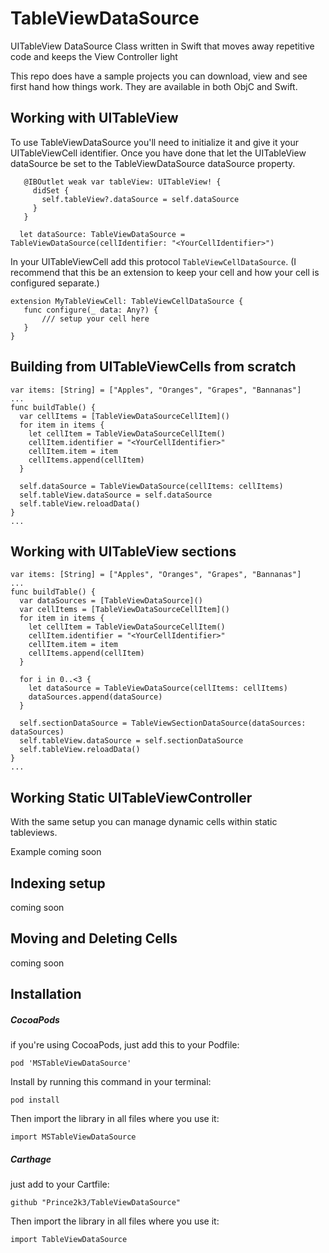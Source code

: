 # TableViewDataSource
UITableView DataSource Class written in Swift that moves away repetitive code and keeps the View Controller light

This repo does have a sample projects you can download, view and see first hand how things work. They are available in both ObjC and Swift.

## Working with UITableView

To use TableViewDataSource you'll need to initialize it and give it your UITableViewCell identifier. Once you have done that let the UITableView dataSource  be set to the TableViewDataSource dataSource property. 
```
   @IBOutlet weak var tableView: UITableView! {
     didSet {
       self.tableView?.dataSource = self.dataSource
     }
   }

  let dataSource: TableViewDataSource = TableViewDataSource(cellIdentifier: "<YourCellIdentifier>")
```
In your UITableViewCell add this protocol `TableViewCellDataSource`. (I recommend that this be an extension to keep your cell and how your cell is configured separate.)
```
extension MyTableViewCell: TableViewCellDataSource {
   func configure(_ data: Any?) {
       /// setup your cell here     
   }  
}
```

## Building from UITableViewCells from scratch

```
var items: [String] = ["Apples", "Oranges", "Grapes", "Bannanas"]
...
func buildTable() {
  var cellItems = [TableViewDataSourceCellItem]()
  for item in items {
    let cellItem = TableViewDataSourceCellItem()
    cellItem.identifier = "<YourCellIdentifier>"
    cellItem.item = item
    cellItems.append(cellItem)
  }
  
  self.dataSource = TableViewDataSource(cellItems: cellItems)
  self.tableView.dataSource = self.dataSource
  self.tableView.reloadData()
} 
...
```
## Working with UITableView sections
```
var items: [String] = ["Apples", "Oranges", "Grapes", "Bannanas"]
...
func buildTable() {
  var dataSources = [TableViewDataSource]()
  var cellItems = [TableViewDataSourceCellItem]()
  for item in items {
    let cellItem = TableViewDataSourceCellItem()
    cellItem.identifier = "<YourCellIdentifier>"
    cellItem.item = item
    cellItems.append(cellItem)
  }
  
  for i in 0..<3 {
    let dataSource = TableViewDataSource(cellItems: cellItems)
    dataSources.append(dataSource)
  }
  
  self.sectionDataSource = TableViewSectionDataSource(dataSources: dataSources)
  self.tableView.dataSource = self.sectionDataSource
  self.tableView.reloadData()
} 
...
```
## Working Static UITableViewController
With the same setup you can manage dynamic cells within static tableviews. 

Example coming soon

## Indexing setup
coming soon

## Moving and Deleting Cells
coming soon

## Installation

##### CocoaPods

if you're using CocoaPods, just add this to your Podfile: 
```
pod 'MSTableViewDataSource'
```
Install by running this command in your terminal:
```
pod install
```
Then import the library in all files where you use it:
```
import MSTableViewDataSource
```

##### Carthage 
just add to your Cartfile:
```
github "Prince2k3/TableViewDataSource"
```
Then import the library in all files where you use it:
```
import TableViewDataSource
```
